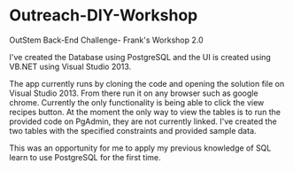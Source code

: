 # Outreach-DIY-Workshop
OutStem Back-End Challenge- Frank's Workshop 2.0

I've created the Database using PostgreSQL and the UI is created using VB.NET using Visual Studio 2013.

The app currently runs by cloning the code and opening the solution file on Visual Studio 2013. From there run it on any browser such as google chrome. Currently the only functionality is being able to click the view recipes button.
At the moment the only way to view the tables is to run the provided code on PgAdmin, they are not currently linked. I've created the two tables with the specified constraints and provided sample data.

This was an opportunity for me to apply my previous knowledge of SQL learn to use PostgreSQL for the first time. 

